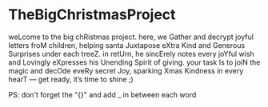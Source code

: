 # TheBigChristmasProject
weLcome to the big chRistmas project. here, we Gather and decrypt joyful letters froM children, helping santa Juxtapose eXtra Kind and Generous Surprises under each treeZ.
in retUrn, he sincErely notes every joYful wish and Lovingly eXpresses his Unending Spirit of giving. your task Is to joiN the magic and decOde eveRy secret Joy, sparking Xmas Kindness in every hearT — get ready, it’s time to shine ;)

PS: don't forget the "{}" and add _ in between each word
